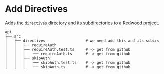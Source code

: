# Add Directives

Adds the `directives` directory and its subdirectories to a Redwood project.

```
api
├── src
│   ├── directives                  # we need add this and its subirs
│   │   ├── requireAuth
│   │   ├── requireAuth.test.ts     # -> get from github
│   │   │   └── requireAuth.ts      # -> get from github
│   │   ├── skipAuth
│   │   │   ├── skipAuth.test.ts    # -> get from github
│   │   │   └── skipAuth.ts         # -> get from github
```
